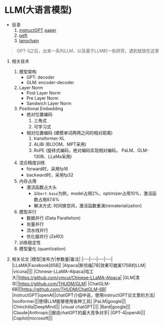 # LLM(大语言模型)

- 目录
    1. [instructGPT](自然语言处理/LLM/instructGPT.md) [paper](https://arxiv.org/pdf/2203.02155v1.pdf)
    2. [peft](自然语言处理/LLM/peft.md)
    3. [langchain](自然语言处理/LLM/langchain.md)

> GPT-3之后，出来一系列LLM，以及基于LLM的一些研究，遇到就放在这里  
1. 相关技术
    1. 模型架构
        - GPT: decoder
        - GLM: encoder-decoder
    2. Layer Norm
        - Post Layer Norm
        - Pre Layer Norm
        - Sandwich Layer Norm
    3. Positional Embedding
        - 绝对位置编码
            1. 三角式
            2. 可学习式
        - 相对位置编码 (建模单词两两之间的相对距离)
            1. transformer-XL
            2. ALiBi (BLOOM、MPT采用)
            3. RoPE (旋转式编码，绝对编码实现相对编码， PaLM、GLM-130B、LLaMa采用)
    4. 混合精度训练
        - forward时，采用fp16
        - backward时，采用fp32
    5. 内存占用
        - 激活函数占大头
            - 以`bert-base`为例，model占用2%，optimizer占用10%，激活函数占用87.6%
            - 解决方式: 时间换空间，激活函数重演(rematerialization)
    6. 模型并行
        - 数据并行 (Data Parallelism)
        - 张量并行
        - 流水线并行
        - 优化器并行 (ZeRO)
    7. 训练稳定性
    8. 模型量化 (quantization)

2. 相关论文
|模型|发布方|参数量|备注|
|---|---|---|---|
|LLaMA|Facebook|65B||
|Alpaca|斯坦福|7B|效果可媲美175B的LLM|
|vicuna||||
|Chinese-LLaMA-Alpaca|哈工大||https://github.com/ymcui/Chinese-LLaMA-Alpaca|
|GLM|清华||https://github.com/THUDM/GLM|
|ChatGLM-6B|||https://github.com/THUDM/ChatGLM-6B|
|instructGPT|openAI||chatGPT介绍中说，使用instructGPT论文里的方法|
|toolformer|||使得LLM能够使用各种工具|
|PaLM|google|||
|Chinchilla|DeepMind|||
|visual chatGPT||||
|Bard|google|||
|Claude|Anthropic||据说chatGPT的最大竞争对手|
|GPT-4|openAI|||
|Copilot|microsoft|||